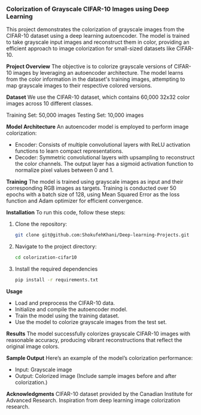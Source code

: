 ### **Colorization of Grayscale CIFAR-10 Images using Deep Learning**

This project demonstrates the colorization of grayscale images from the CIFAR-10 dataset using a deep learning autoencoder. The model is trained to take grayscale input images and reconstruct them in color, providing an efficient approach to image colorization for small-sized datasets like CIFAR-10.

**Project Overview**
The objective is to colorize grayscale versions of CIFAR-10 images by leveraging an autoencoder architecture. The model learns from the color information in the dataset's training images, attempting to map grayscale images to their respective colored versions.

**Dataset**
We use the CIFAR-10 dataset, which contains 60,000 32x32 color images across 10 different classes.

Training Set: 50,000 images
Testing Set: 10,000 images

**Model Architecture**
An autoencoder model is employed to perform image colorization:

- Encoder: Consists of multiple convolutional layers with ReLU activation functions to learn compact representations.
- Decoder: Symmetric convolutional layers with upsampling to reconstruct the color channels.
The output layer has a sigmoid activation function to normalize pixel values between 0 and 1.

**Training**
The model is trained using grayscale images as input and their corresponding RGB images as targets. Training is conducted over 50 epochs with a batch size of 128, using Mean Squared Error as the loss function and Adam optimizer for efficient convergence.

**Installation**
To run this code, follow these steps:
1. Clone the repository:
     ```bash
     git clone git@github.com:ShokufehKhani/Deep-learning-Projects.git
2. Navigate to the project directory:
    ``` bash
    cd colorization-cifar10
3. Install the required dependencies
    ``` bash
    pip install -r requirements.txt

**Usage**
- Load and preprocess the CIFAR-10 data.
- Initialize and compile the autoencoder model.
- Train the model using the training dataset.
- Use the model to colorize grayscale images from the test set.



**Results**
The model successfully colorizes grayscale CIFAR-10 images with reasonable accuracy, producing vibrant reconstructions that reflect the original image colors.

**Sample Output**
Here’s an example of the model’s colorization performance:

- Input: Grayscale image
- Output: Colorized image (Include sample images before and after colorization.)

**Acknowledgments**
CIFAR-10 dataset provided by the Canadian Institute for Advanced Research.
Inspiration from deep learning image colorization research.

